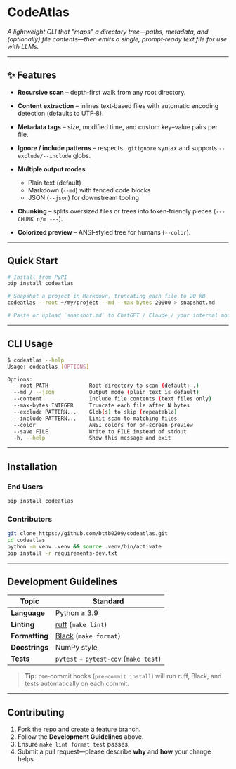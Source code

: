 # CodeAtlas

*A lightweight CLI that "maps" a directory tree—paths, metadata, and (optionally) file contents—then emits a single, prompt‑ready text file for use with LLMs.*

---

## ✨ Features

* **Recursive scan** – depth‑first walk from any root directory.
* **Content extraction** – inlines text‑based files with automatic encoding detection (defaults to UTF‑8).
* **Metadata tags** – size, modified time, and custom key–value pairs per file.
* **Ignore / include patterns** – respects `.gitignore` syntax and supports `--exclude/--include` globs.
* **Multiple output modes**

  * Plain text (default)
  * Markdown (`--md`) with fenced code blocks
  * JSON (`--json`) for downstream tooling
* **Chunking** – splits oversized files or trees into token‑friendly pieces (`--- CHUNK n/m ---`).
* **Colorized preview** – ANSI‑styled tree for humans (`--color`).

---

## Quick Start

```bash
# Install from PyPI
pip install codeatlas

# Snapshot a project in Markdown, truncating each file to 20 kB
codeatlas --root ~/my/project --md --max-bytes 20000 > snapshot.md

# Paste or upload `snapshot.md` to ChatGPT / Claude / your internal model
```

---

## CLI Usage

```bash
$ codeatlas --help
Usage: codeatlas [OPTIONS]

Options:
  --root PATH             Root directory to scan (default: .)
  --md / --json           Output mode (plain text is default)
  --content               Include file contents (text files only)
  --max-bytes INTEGER     Truncate each file after N bytes
  --exclude PATTERN...    Glob(s) to skip (repeatable)
  --include PATTERN...    Limit scan to matching files
  --color                 ANSI colors for on-screen preview
  --save FILE             Write to FILE instead of stdout
  -h, --help              Show this message and exit
```

---

## Installation

### End Users

```bash
pip install codeatlas
```

### Contributors

```bash
git clone https://github.com/bttb0209/codeatlas.git
cd codeatlas
python -m venv .venv && source .venv/bin/activate
pip install -r requirements-dev.txt
```

---

## Development Guidelines

| Topic          | Standard                                                |
| -------------- | ------------------------------------------------------- |
| **Language**   | Python ≥ 3.9                                            |
| **Linting**    | [ruff](https://github.com/astral-sh/ruff) (`make lint`) |
| **Formatting** | [Black](https://github.com/psf/black) (`make format`)   |
| **Docstrings** | NumPy style                                             |
| **Tests**      | `pytest` + `pytest-cov` (`make test`)                   |

> **Tip:** pre‑commit hooks (`pre‑commit install`) will run ruff, Black, and tests automatically on each commit.

---

## Contributing

1. Fork the repo and create a feature branch.
2. Follow the **Development Guidelines** above.
3. Ensure `make lint format test` passes.
4. Submit a pull request—please describe **why** and **how** your change helps.

